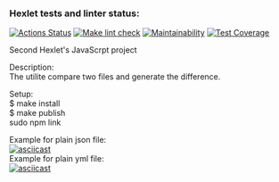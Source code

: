 ### Hexlet tests and linter status:
[![Actions Status](https://github.com/Logan4646/backend-project-46/workflows/hexlet-check/badge.svg)](https://github.com/Logan4646/backend-project-46/actions)
[![Make lint check](https://github.com/Logan4646/backend-project-46/actions/workflows/make-lint-check.yml/badge.svg)](https://github.com/Logan4646/backend-project-46/actions)
[![Maintainability](https://api.codeclimate.com/v1/badges/a605e7b84bfbca08197d/maintainability)](https://codeclimate.com/github/Logan4646/backend-project-46/maintainability)
[![Test Coverage](https://api.codeclimate.com/v1/badges/a605e7b84bfbca08197d/test_coverage)](https://codeclimate.com/github/Logan4646/backend-project-46/test_coverage)  
   
Second Hexlet's JavaScrpt project  
  
Description:  
The utilite compare two files and generate the difference.  
  
Setup:  
$ make install  
$ make publish  
sudo npm link  
  
Example for plain json file:  
[![asciicast](https://asciinema.org/a/V5dH1MP7iyr982IYTA7vs8riD.png)](https://asciinema.org/a/V5dH1MP7iyr982IYTA7vs8riD)  
Example for plain yml file:  
[![asciicast](https://asciinema.org/a/I2rm47f45yREuc5VvctiaP6Yz.png)](https://asciinema.org/a/I2rm47f45yREuc5VvctiaP6Yz)  
